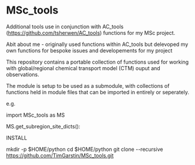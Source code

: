 # MSc_tools
Additional tools use in conjunction with AC_tools (https://github.com/tsherwen/AC_tools) functions for my MSc project. 

Abit about me - originally used functions within AC_tools but delevoped my own functions for bespoke issues and developements for my project 

This repository contains a portable collection of functions used for working with global/regional chemical transport model (CTM) ouput and observations.

The module is setup to be used as a submodule, with collections of functions held in module files that can be imported in entirely or seperately.

e.g.

import MSc_tools as MS

MS.get_subregion_site_dicts():

INSTALL

mkdir -p $HOME/python
cd $HOME/python
git clone --recursive https://github.com/TimGarstin/MSc_tools.git
